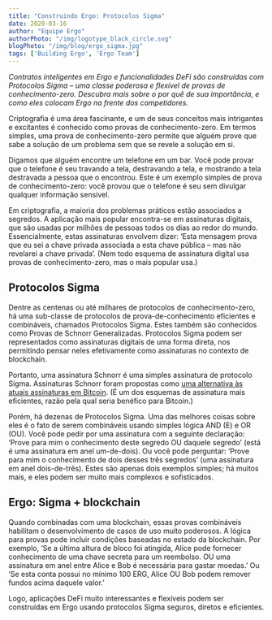 ```yaml
---
title: "Construindo Ergo: Protocolos Sigma"
date: 2020-03-16
author: "Equipe Ergo"
authorPhoto: "/img/logotype_black_circle.svg"
blogPhoto: "/img/blog/ergo_sigma.jpg"
tags: ['Building Ergo', 'Ergo Team']
---
```


_Contratos inteligentes em Ergo e funcionalidades DeFi são construídas com Protocolos Sigma – uma classe poderosa e flexível de provas de conhecimento-zero. Descubra mais sobre o por quê de sua importância, e como eles colocam Ergo na frente dos competidores._

Criptografia é uma área fascinante, e um de seus conceitos mais intrigantes e excitantes é conhecido como provas de conhecimento-zero. Em termos simples, uma prova de conhecimento-zero permite que alguém prove que sabe a solução de um problema sem que se revele a solução em si.

Digamos que alguém encontre um telefone em um bar. Você pode provar que o telefone é seu travando a tela, destravando a tela, e mostrando a tela destravada a pessoa que o encontrou. Este é um exemplo simples de prova de conhecimento-zero: você provou que o telefone é seu sem divulgar qualquer informação sensível.

Em criptografia, a maioria dos problemas práticos estão associados a segredos. A aplicação mais popular encontra-se em assinaturas digitais, que são usadas por milhões de pessoas todos os dias ao redor do mundo. Essencialmente, estas assinaturas envolvem dizer: ‘Esta mensagem prova que eu sei a chave privada associada a esta chave pública – mas não revelarei a chave privada’. (Nem todo esquema de assinatura digital usa provas de conhecimento-zero, mas o mais popular usa.)

## Protocolos Sigma

Dentre as centenas ou até milhares de protocolos de conhecimento-zero, há uma sub-classe de protocolos de prova-de-conhecimento eficientes e combináveis, chamados Protocolos Sigma. Estes também são conhecidos como Provas de Schnorr Generalizadas. Protocolos Sigma podem ser representados como assinaturas digitais de uma forma direta, nos permitindo pensar neles efetivamente como assinaturas no contexto de blockchain.

Portanto, uma assinatura Schnorr é uma simples assinatura de protocolo Sigma. Assinaturas Schnorr foram propostas como [uma alternativa às atuais assinaturas em Bitcoin](https://en.bitcoin.it/wiki/Schnorr). (É um dos esquemas de assinatura mais eficientes, razão pela qual seria benéfico para Bitcoin.)

Porém, há dezenas de Protocolos Sigma. Uma das melhores coisas sobre eles é o fato de serem combináveis usando simples lógica AND (E) e OR (OU). Você pode pedir por uma assinatura com a seguinte declaração: ‘Prove para mim o conhecimento deste segredo OU daquele segredo’ (está é uma assinatura em anel um-de-dois). Ou você pode perguntar: ‘Prove para mim o conhecimento de dois desses três segredos’ (uma assinatura em anel dois-de-três). Estes são apenas dois exemplos simples; há muitos mais, e eles podem ser muito mais complexos e sofisticados.

## Ergo: Sigma + blockchain

Quando combinadas com uma blockchain, essas provas combináveis habilitam o desenvolvimento de casos de uso muito poderosos. A lógica para provas pode incluir condições baseadas no estado da blockchain. Por exemplo,  ‘Se a última altura de bloco foi atingida, Alice pode fornecer conhecimento de uma chave secreta para um reembolso. OU uma assinatura em anel entre Alice e Bob é necessária para gastar moedas.’ Ou ‘Se esta conta possui no mínimo 100 ERG, Alice OU Bob podem remover fundos acima daquele valor.’

Logo, aplicações DeFi muito interessantes e flexíveis podem ser construídas em Ergo usando protocolos Sigma seguros, diretos e eficientes.
